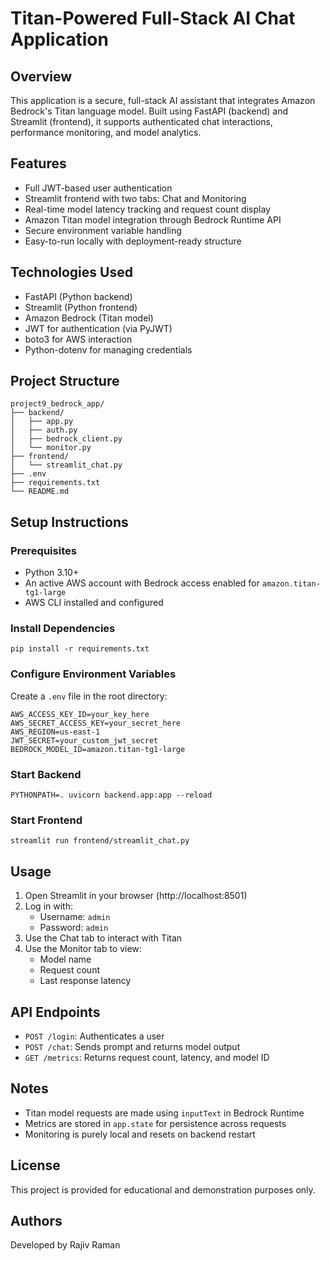 # Titan-Powered Full-Stack AI Chat Application

## Overview
This application is a secure, full-stack AI assistant that integrates Amazon Bedrock's Titan language model. Built using FastAPI (backend) and Streamlit (frontend), it supports authenticated chat interactions, performance monitoring, and model analytics.

## Features
- Full JWT-based user authentication
- Streamlit frontend with two tabs: Chat and Monitoring
- Real-time model latency tracking and request count display
- Amazon Titan model integration through Bedrock Runtime API
- Secure environment variable handling
- Easy-to-run locally with deployment-ready structure

## Technologies Used
- FastAPI (Python backend)
- Streamlit (Python frontend)
- Amazon Bedrock (Titan model)
- JWT for authentication (via PyJWT)
- boto3 for AWS interaction
- Python-dotenv for managing credentials

## Project Structure
```
project9_bedrock_app/
├── backend/
│   ├── app.py
│   ├── auth.py
│   ├── bedrock_client.py
│   └── monitor.py
├── frontend/
│   └── streamlit_chat.py
├── .env
├── requirements.txt
└── README.md
```

## Setup Instructions

### Prerequisites
- Python 3.10+
- An active AWS account with Bedrock access enabled for `amazon.titan-tg1-large`
- AWS CLI installed and configured

### Install Dependencies
```
pip install -r requirements.txt
```

### Configure Environment Variables
Create a `.env` file in the root directory:
```
AWS_ACCESS_KEY_ID=your_key_here
AWS_SECRET_ACCESS_KEY=your_secret_here
AWS_REGION=us-east-1
JWT_SECRET=your_custom_jwt_secret
BEDROCK_MODEL_ID=amazon.titan-tg1-large
```

### Start Backend
```
PYTHONPATH=. uvicorn backend.app:app --reload
```

### Start Frontend
```
streamlit run frontend/streamlit_chat.py
```

## Usage
1. Open Streamlit in your browser (http://localhost:8501)
2. Log in with:
   - Username: `admin`
   - Password: `admin`
3. Use the Chat tab to interact with Titan
4. Use the Monitor tab to view:
   - Model name
   - Request count
   - Last response latency

## API Endpoints
- `POST /login`: Authenticates a user
- `POST /chat`: Sends prompt and returns model output
- `GET /metrics`: Returns request count, latency, and model ID

## Notes
- Titan model requests are made using `inputText` in Bedrock Runtime
- Metrics are stored in `app.state` for persistence across requests
- Monitoring is purely local and resets on backend restart

## License
This project is provided for educational and demonstration purposes only.

## Authors
Developed by Rajiv Raman